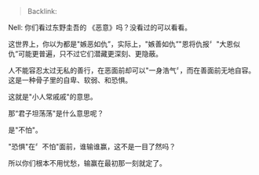 > Backlink:

Nell: 你们看过东野圭吾的 《恶意》吗？没看过的可以看看。

这世界上，你以为都是"嫉恶如仇”，实际上，"嫉善如仇”"恩将仇报〞"大恩似仇”可能更普遍，只不过它们潜藏更深刻、更隐蔽。

人不能容忍太过无私的善行，在恶面前却可以"一身浩气〞，而在善面前无地自容。这是一种骨子里的自卑、软弱、和恐惧。

这就是"小人常戚戚"的意思。

那“君子坦荡荡"是什么意思呢？

是"不怕"。

"恐惧"在〞不怕"面前，谁输谁赢，这不是一目了然吗？

所以你们根本不用忧愁，输赢在最初那一刻就定了。
